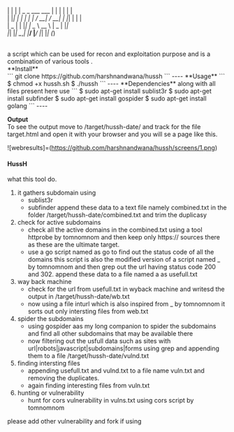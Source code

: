  | | | |  _   _   ___   ___  | | | | | |<br>
 | |_| | | | | | / __| / __| | |_| | | |<br>
 |  _  | | |_| | \__ \ \__ \ |  _  | |_|<br>
 |_| |_|  \__,_| |___/ |___/ |_| |_| (_)<br>

<br>
a script which can be used for recon and exploitation purpose and is a combination of various tools .
<br>
**Install**
<br>
```
git clone https://github.com/harshnandwana/hussh
```
----
**Usage**
```
$	chmod +x hussh.sh
$	./hussh <target.com>
```
----
**Dependencies**
along with all files present here use 
```
$	sudo apt-get install sublist3r
$	sudo apt-get install subfinder
$	sudo apt-get install gospider
$	sudo apt-get install golang
```
----

**Output**
<br>
To see the output move to /target/hussh-date/ and track for the file target.html and open it with your browser and you will se a page like this.

![webresults]=(https://github.com/harshnandwana/hussh/screens/1.png)
<h4 allign="center"> HussH</h4>

what this tool do.
1. it gathers subdomain using 
	* sublist3r
	* subfinder
	append these data to a text file namely combined.txt in the folder /target/hussh-date/combined.txt and trim the duplicasy
2. check for active subdomains
	* check all the active domains in the combined.txt using a tool httprobe by tomnomnom and then keep only https:// sources there as these are the ultimate target.
	* use a go script named as go to find out the status code of all the domains this script is also the modified version of a script named _ by tomnomnom and then grep out the url having status code 200 and 302. append these data to a file named a as usefull.txt
3. way back machine
	* check for the url from usefull.txt in wyback machine and writesd the output in /target/hussh-date/wb.txt
	* now using a file inturl which is also inspired from _ by tomnomnom it sorts out only intersting files from web.txt 
4. spider the subdomains
	* using gospider aas my long companion to spider the subdomains and find all other subdomains that may be available there
	* now filtering out the usfull data such as sites with url|robots|javascript|subdomains|forms using grep and appending them to a file /target/hussh-date/vulnd.txt
5. finding intersting files 
	* appending usefull.txt and vulnd.txt to a file name vuln.txt and removing the duplicates.
	* again finding interesting files from vuln.txt
6. hunting or vulnerability
	* hunt for cors vulnerability in vulns.txt using cors script by tomnomnom 

please add other vulnerability 
and fork if using
